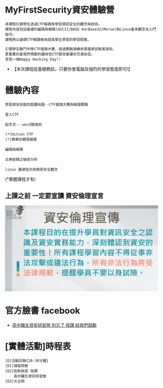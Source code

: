 # MyFirstSecurity資安體驗營
```
本課程引領學生透過CTF解題來學習資訊安全的觀念與技術。
課程內容包括基礎的編碼與解碼(ASCII/BASE 64/Base32/Morse)與Linux基本觀念及入門指令。
課程將以基礎CTF解題做為提高學生學習的學習配套。
```
```
引領學生戰鬥中學CTF搶旗大賽，透過實戰演練來掌握資安駭客技術，
更重要的是我們規劃的趣味性CTF題目會讓你充滿自信，
享受一個Happy Hacking Day!!
```

- 【本次課程從基礎教起，只要你會電腦及強烈的學習態度即可!】

# 體驗內容
```
學習資安技能的超趣地圖--CTF搶旗大賽與解題實戰

登入CTF 

起手式---word隱寫術

(*)Hitcon CTF
(*)簡單的網頁解題

編碼與解碼

古典密碼之破密分析

linux 基礎指令與簡易安全觀念
```
(*實體課程才有)

## 上課之前 一定要宣讀 資安倫理宣言

![資安倫理宣言](資安宣言.gif) 


# 官方臉書 facebook  

- [高中職生資安研習營 別忘了 按讚 給我們鼓勵](https://zh-tw.facebook.com/pages/category/Community/高中職生資安研習營-455550404836569/)


# [實體活動]時程表
```
[D]活動記錄{20-30分鐘}
[D1]填寫問卷
[D2]到粉絲頁 按讚
    高中職生資安研習營
[D3]大合照
```
